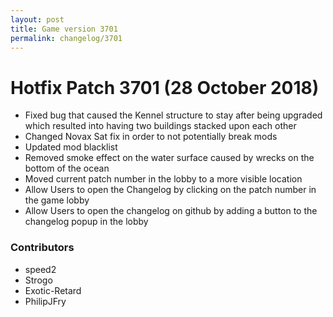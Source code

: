 ```yaml
---
layout: post
title: Game version 3701
permalink: changelog/3701
---
```


# Hotfix Patch 3701 (28 October 2018)

- Fixed bug that caused the Kennel structure to stay after being upgraded which resulted into having two buildings stacked upon each other
- Changed Novax Sat fix in order to not potentially break mods
- Updated mod blacklist
- Removed smoke effect on the water surface caused by wrecks on the bottom of the ocean
- Moved current patch number in the lobby to a more visible location
- Allow Users to open the Changelog by clicking on the patch number in the game lobby
- Allow Users to open the changelog on github by adding a button to the changelog popup in the lobby

### Contributors

- speed2
- Strogo
- Exotic-Retard
- PhilipJFry
